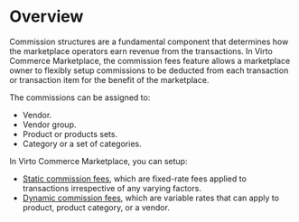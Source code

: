 # Overview

Commission structures are a fundamental component that determines how the marketplace operators earn revenue from the transactions. In Virto Commerce Marketplace, the commission fees feature allows a marketplace owner to flexibly setup commissions to be deducted from each transaction or transaction item for the benefit of the marketplace. 

The commissions can be assigned to:

* Vendor.
* Vendor group. 
* Product or products sets.
* Category or a set of categories.

In Virto Commerce Marketplace, you can setup:

* [Static commission fees](static-commission-fees.md), which are fixed-rate fees applied to transactions irrespective of any varying factors. 
* [Dynamic commission fees](dynamic-commission-fees.md), which are variable rates that can apply to product, product category, or a vendor.
